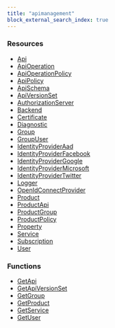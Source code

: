 ```yaml
---
title: "apimanagement"
block_external_search_index: true
---
```


<!-- WARNING: this file was generated by Pulumi Docs Generator. -->
<!-- Do not edit by hand unless you're certain you know what you are doing! -->

<style>
  table td p { margin-top: 0; margin-bottom: 0; }
</style>

<h3>Resources</h3>
<ul class="api">
    <li><a href="api"><span class="symbol resource"></span>Api</a></li>
    <li><a href="apioperation"><span class="symbol resource"></span>ApiOperation</a></li>
    <li><a href="apioperationpolicy"><span class="symbol resource"></span>ApiOperationPolicy</a></li>
    <li><a href="apipolicy"><span class="symbol resource"></span>ApiPolicy</a></li>
    <li><a href="apischema"><span class="symbol resource"></span>ApiSchema</a></li>
    <li><a href="apiversionset"><span class="symbol resource"></span>ApiVersionSet</a></li>
    <li><a href="authorizationserver"><span class="symbol resource"></span>AuthorizationServer</a></li>
    <li><a href="backend"><span class="symbol resource"></span>Backend</a></li>
    <li><a href="certificate"><span class="symbol resource"></span>Certificate</a></li>
    <li><a href="diagnostic"><span class="symbol resource"></span>Diagnostic</a></li>
    <li><a href="group"><span class="symbol resource"></span>Group</a></li>
    <li><a href="groupuser"><span class="symbol resource"></span>GroupUser</a></li>
    <li><a href="identityprovideraad"><span class="symbol resource"></span>IdentityProviderAad</a></li>
    <li><a href="identityproviderfacebook"><span class="symbol resource"></span>IdentityProviderFacebook</a></li>
    <li><a href="identityprovidergoogle"><span class="symbol resource"></span>IdentityProviderGoogle</a></li>
    <li><a href="identityprovidermicrosoft"><span class="symbol resource"></span>IdentityProviderMicrosoft</a></li>
    <li><a href="identityprovidertwitter"><span class="symbol resource"></span>IdentityProviderTwitter</a></li>
    <li><a href="logger"><span class="symbol resource"></span>Logger</a></li>
    <li><a href="openidconnectprovider"><span class="symbol resource"></span>OpenIdConnectProvider</a></li>
    <li><a href="product"><span class="symbol resource"></span>Product</a></li>
    <li><a href="productapi"><span class="symbol resource"></span>ProductApi</a></li>
    <li><a href="productgroup"><span class="symbol resource"></span>ProductGroup</a></li>
    <li><a href="productpolicy"><span class="symbol resource"></span>ProductPolicy</a></li>
    <li><a href="property"><span class="symbol resource"></span>Property</a></li>
    <li><a href="service"><span class="symbol resource"></span>Service</a></li>
    <li><a href="subscription"><span class="symbol resource"></span>Subscription</a></li>
    <li><a href="user"><span class="symbol resource"></span>User</a></li>
</ul>

<h3>Functions</h3>
<ul class="api">
    <li><a href="getapi"><span class="symbol datasource"></span>GetApi</a></li>
    <li><a href="getapiversionset"><span class="symbol datasource"></span>GetApiVersionSet</a></li>
    <li><a href="getgroup"><span class="symbol datasource"></span>GetGroup</a></li>
    <li><a href="getproduct"><span class="symbol datasource"></span>GetProduct</a></li>
    <li><a href="getservice"><span class="symbol datasource"></span>GetService</a></li>
    <li><a href="getuser"><span class="symbol datasource"></span>GetUser</a></li>
</ul>

